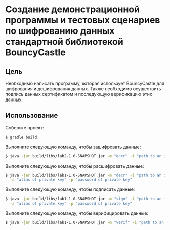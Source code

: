 #  Создание демонстрационной программы и тестовых сценариев по шифрованию данных стандартной библиотекой BouncyCastle

## Цель

Необходимо написать программу, которая использует BouncyCastle для шифрования и дешифрования данных. 
Также необходимо осуществить подпись данных сертификатом и последующую верификацию этих данных.

## Использование

Соберите проект:

```bash
$ gradle build
```

Выполните следующую команду, чтобы зашифровать данные:
```bash
$ java -jar build/libs/lab2-1.0-SNAPSHOT.jar -m "encr" -i "path to an input file" -o "path to an output file"
```

Выполните следующую команду, чтобы расшифровать данные:
```bash
$ java -jar build/libs/lab1-1.0-SNAPSHOT.jar -m "decr" -i "path to an input file" -o "path to an output file" \
  -a "alias of private key" -p "password of private key"
```

Выполните следующую команду, чтобы подписать данные:
```bash
$ java -jar build/libs/lab1-1.0-SNAPSHOT.jar -m "sign" -i "path to an input file" -o "path to an output file" \
  -a "alias of private key" -p "password of private key"
```

Выполните следующую команду, чтобы верифицировать данные:
```bash
$ java -jar build/libs/lab1-1.0-SNAPSHOT.jar -m "verif" -i "path to an input file"
```